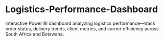 # Logistics-Performance-Dashboard
Interactive Power BI dashboard analyzing logistics performance—track order status, delivery trends, client metrics, and carrier efficiency across South Africa and Botswana. 
